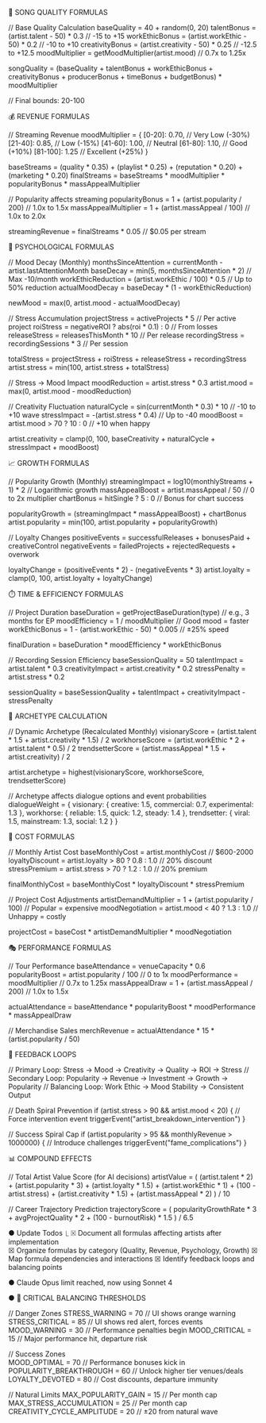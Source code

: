 🎵 SONG QUALITY FORMULAS

  // Base Quality Calculation
  baseQuality = 40 + random(0, 20)
  talentBonus = (artist.talent - 50) * 0.3              // -15 to +15
  workEthicBonus = (artist.workEthic - 50) * 0.2        // -10 to +10
  creativityBonus = (artist.creativity - 50) * 0.25      // -12.5 to +12.5
  moodMultiplier = getMoodMultiplier(artist.mood)        // 0.7x to 1.25x

  songQuality = (baseQuality + talentBonus + workEthicBonus + creativityBonus
                 + producerBonus + timeBonus + budgetBonus) * moodMultiplier

  // Final bounds: 20-100

  💰 REVENUE FORMULAS

  // Streaming Revenue
  moodMultiplier = {
    [0-20]: 0.70,    // Very Low (-30%)
    [21-40]: 0.85,   // Low (-15%)
    [41-60]: 1.00,   // Neutral
    [61-80]: 1.10,   // Good (+10%)
    [81-100]: 1.25   // Excellent (+25%)
  }

  baseStreams = (quality * 0.35) + (playlist * 0.25) + (reputation * 0.20) + (marketing * 0.20)
  finalStreams = baseStreams * moodMultiplier * popularityBonus * massAppealMultiplier

  // Popularity affects streaming
  popularityBonus = 1 + (artist.popularity / 200)        // 1.0x to 1.5x
  massAppealMultiplier = 1 + (artist.massAppeal / 100)   // 1.0x to 2.0x

  streamingRevenue = finalStreams * 0.05  // $0.05 per stream

  🧠 PSYCHOLOGICAL FORMULAS

  // Mood Decay (Monthly)
  monthsSinceAttention = currentMonth - artist.lastAttentionMonth
  baseDecay = min(5, monthsSinceAttention * 2)          // Max -10/month
  workEthicReduction = (artist.workEthic / 100) * 0.5   // Up to 50% reduction
  actualMoodDecay = baseDecay * (1 - workEthicReduction)

  newMood = max(0, artist.mood - actualMoodDecay)

  // Stress Accumulation
  projectStress = activeProjects * 5                     // Per active project
  roiStress = negativeROI ? abs(roi * 0.1) : 0         // From losses
  releaseStress = releasesThisMonth * 10                // Per release
  recordingStress = recordingSessions * 3                // Per session

  totalStress = projectStress + roiStress + releaseStress + recordingStress
  artist.stress = min(100, artist.stress + totalStress)

  // Stress → Mood Impact
  moodReduction = artist.stress * 0.3
  artist.mood = max(0, artist.mood - moodReduction)

  // Creativity Fluctuation
  naturalCycle = sin(currentMonth * 0.3) * 10           // -10 to +10 wave
  stressImpact = -(artist.stress * 0.4)                 // Up to -40
  moodBoost = artist.mood > 70 ? 10 : 0                 // +10 when happy

  artist.creativity = clamp(0, 100,
    baseCreativity + naturalCycle + stressImpact + moodBoost)

  📈 GROWTH FORMULAS

  // Popularity Growth (Monthly)
  streamingImpact = log10(monthlyStreams + 1) * 2       // Logarithmic growth
  massAppealBoost = artist.massAppeal / 50              // 0 to 2x multiplier
  chartBonus = hitSingle ? 5 : 0                        // Bonus for chart success

  popularityGrowth = (streamingImpact * massAppealBoost) + chartBonus
  artist.popularity = min(100, artist.popularity + popularityGrowth)

  // Loyalty Changes
  positiveEvents = successfulReleases + bonusesPaid + creativeControl
  negativeEvents = failedProjects + rejectedRequests + overwork

  loyaltyChange = (positiveEvents * 2) - (negativeEvents * 3)
  artist.loyalty = clamp(0, 100, artist.loyalty + loyaltyChange)

  ⏱️ TIME & EFFICIENCY FORMULAS

  // Project Duration
  baseDuration = getProjectBaseDuration(type)           // e.g., 3 months for EP
  moodEfficiency = 1 / moodMultiplier                   // Good mood = faster
  workEthicBonus = 1 - (artist.workEthic - 50) * 0.005  // ±25% speed

  finalDuration = baseDuration * moodEfficiency * workEthicBonus

  // Recording Session Efficiency
  baseSessionQuality = 50
  talentImpact = artist.talent * 0.3
  creativityImpact = artist.creativity * 0.2
  stressPenalty = artist.stress * 0.2

  sessionQuality = baseSessionQuality + talentImpact + creativityImpact - stressPenalty

  🎯 ARCHETYPE CALCULATION

  // Dynamic Archetype (Recalculated Monthly)
  visionaryScore = (artist.talent * 1.5 + artist.creativity * 1.5) / 2
  workhorseScore = (artist.workEthic * 2 + artist.talent * 0.5) / 2
  trendsetterScore = (artist.massAppeal * 1.5 + artist.creativity) / 2

  artist.archetype = highest(visionaryScore, workhorseScore, trendsetterScore)

  // Archetype affects dialogue options and event probabilities
  dialogueWeight = {
    visionary: { creative: 1.5, commercial: 0.7, experimental: 1.3 },
    workhorse: { reliable: 1.5, quick: 1.2, steady: 1.4 },
    trendsetter: { viral: 1.5, mainstream: 1.3, social: 1.2 }
  }

  💸 COST FORMULAS

  // Monthly Artist Cost
  baseMonthlyCost = artist.monthlyCost                  // $600-2000
  loyaltyDiscount = artist.loyalty > 80 ? 0.8 : 1.0    // 20% discount
  stressPremium = artist.stress > 70 ? 1.2 : 1.0       // 20% premium

  finalMonthlyCost = baseMonthlyCost * loyaltyDiscount * stressPremium

  // Project Cost Adjustments
  artistDemandMultiplier = 1 + (artist.popularity / 100) // Popular = expensive
  moodNegotiation = artist.mood < 40 ? 1.3 : 1.0        // Unhappy = costly

  projectCost = baseCost * artistDemandMultiplier * moodNegotiation

  🎭 PERFORMANCE FORMULAS

  // Tour Performance
  baseAttendance = venueCapacity * 0.6
  popularityBoost = artist.popularity / 100              // 0 to 1x
  moodPerformance = moodMultiplier                       // 0.7x to 1.25x
  massAppealDraw = 1 + (artist.massAppeal / 200)        // 1.0x to 1.5x

  actualAttendance = baseAttendance * popularityBoost * moodPerformance * massAppealDraw

  // Merchandise Sales
  merchRevenue = actualAttendance * 15 * (artist.popularity / 50)

  🔄 FEEDBACK LOOPS

  // Primary Loop: Stress → Mood → Creativity → Quality → ROI → Stress
  // Secondary Loop: Popularity → Revenue → Investment → Growth → Popularity
  // Balancing Loop: Work Ethic → Mood Stability → Consistent Output

  // Death Spiral Prevention
  if (artist.stress > 90 && artist.mood < 20) {
    // Force intervention event
    triggerEvent("artist_breakdown_intervention")
  }

  // Success Spiral Cap
  if (artist.popularity > 95 && monthlyRevenue > 1000000) {
    // Introduce challenges
    triggerEvent("fame_complications")
  }

  📊 COMPOUND EFFECTS

  // Total Artist Value Score (for AI decisions)
  artistValue = (
    (artist.talent * 2) +
    (artist.popularity * 3) +
    (artist.loyalty * 1.5) +
    (artist.workEthic * 1) +
    (100 - artist.stress) +
    (artist.creativity * 1.5) +
    (artist.massAppeal * 2)
  ) / 10

  // Career Trajectory Prediction
  trajectoryScore = (
    popularityGrowthRate * 3 +
    avgProjectQuality * 2 +
    (100 - burnoutRisk) * 1.5
  ) / 6.5

● Update Todos
  ⎿  ☒ Document all formulas affecting artists after implementation        
     ☒ Organize formulas by category (Quality, Revenue, Psychology, Growth)
     ☒ Map formula dependencies and interactions
     ☒ Identify feedback loops and balancing points


● Claude Opus limit reached, now using Sonnet 4

● 🎯 CRITICAL BALANCING THRESHOLDS

  // Danger Zones
  STRESS_WARNING = 70      // UI shows orange warning
  STRESS_CRITICAL = 85     // UI shows red alert, forces events
  MOOD_WARNING = 30        // Performance penalties begin
  MOOD_CRITICAL = 15       // Major performance hit, departure risk

  // Success Zones  
  MOOD_OPTIMAL = 70        // Performance bonuses kick in
  POPULARITY_BREAKTHROUGH = 60  // Unlock higher tier venues/deals
  LOYALTY_DEVOTED = 80     // Cost discounts, departure immunity

  // Natural Limits
  MAX_POPULARITY_GAIN = 15      // Per month cap
  MAX_STRESS_ACCUMULATION = 25  // Per month cap
  CREATIVITY_CYCLE_AMPLITUDE = 20  // ±20 from natural wave